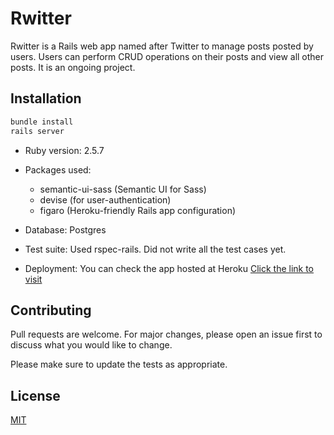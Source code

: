 # Rwitter

Rwitter is a Rails web app named after Twitter to manage posts posted by users. Users can perform CRUD operations on their posts and view all other posts. It is an ongoing project.

## Installation

```bash
bundle install 
rails server
```

* Ruby version: 2.5.7

* Packages used:
  * semantic-ui-sass (Semantic UI for Sass)
  * devise (for user-authentication)
  * figaro (Heroku-friendly Rails app configuration)

* Database: Postgres

* Test suite: Used rspec-rails. Did not write all the test cases yet.

* Deployment: You can check the app hosted at Heroku [Click the link to visit]("https://rwitter19.herokuapp.com/")

## Contributing
Pull requests are welcome. For major changes, please open an issue first to discuss what you would like to change.

Please make sure to update the tests as appropriate.

## License
[MIT](https://choosealicense.com/licenses/mit/)
